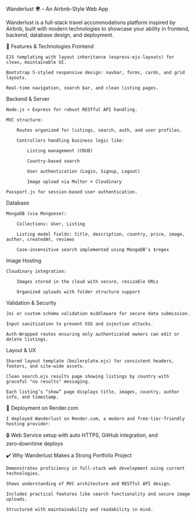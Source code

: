 Wanderlust 🌍 – An Airbnb-Style Web App

Wanderlust is a full-stack travel accommodations platform inspired by Airbnb, built with modern technologies to showcase your ability in frontend, backend, database design, and deployment.

🚀 Features & Technologies
Frontend

    EJS templating with layout inheritance (express-ejs-layouts) for clean, maintainable UI.

    Bootstrap 5-styled responsive design: navbar, forms, cards, and grid layouts.

    Real-time navigation, search bar, and clean listing pages.

Backend & Server

    Node.js + Express for robust RESTful API handling.

    MVC structure:

        Routes organized for listings, search, auth, and user profiles.

        Controllers handling business logic like:

            Listing management (CRUD)

            Country-based search

            User authentication (Login, Signup, Logout)

            Image upload via Multer + Cloudinary

    Passport.js for session-based user authentication.

Database

    MongoDB (via Mongoose):

        Collections: User, Listing

        Listing model fields: title, description, country, price, image, author, createdAt, reviews

        Case-insensitive search implemented using MongoDB’s $regex

Image Hosting

    Cloudinary integration:

        Images stored in the cloud with secure, resizable URLs

        Organized uploads with folder structure support

Validation & Security

    Joi or custom schema validation middleware for secure data submission.

    Input sanitization to prevent XSS and injection attacks.

    Auth-Wrapped routes ensuring only authenticated owners can edit or delete listings.

Layout & UX

    Shared layout template (boilerplate.ejs) for consistent headers, footers, and site-wide assets.

    Clean search.ejs results page showing listings by country with graceful "no results" messaging.

    Each listing’s “show” page displays title, images, country, author info, and timestamp.

🚀 Deployment on Render.com
  
    I deployed Wanderlust on Render.com, a modern and free-tier-friendly hosting provider:

   🔒 Web Service setup with auto HTTPS, GitHub integration, and zero‑downtime deploys
   

✔️ Why Wanderlust Makes a Strong Portfolio Project

    Demonstrates proficiency in full-stack web development using current technologies.

    Shows understanding of MVC architecture and RESTful API design.

    Includes practical features like search functionality and secure image uploads.

    Structured with maintainability and readability in mind.
